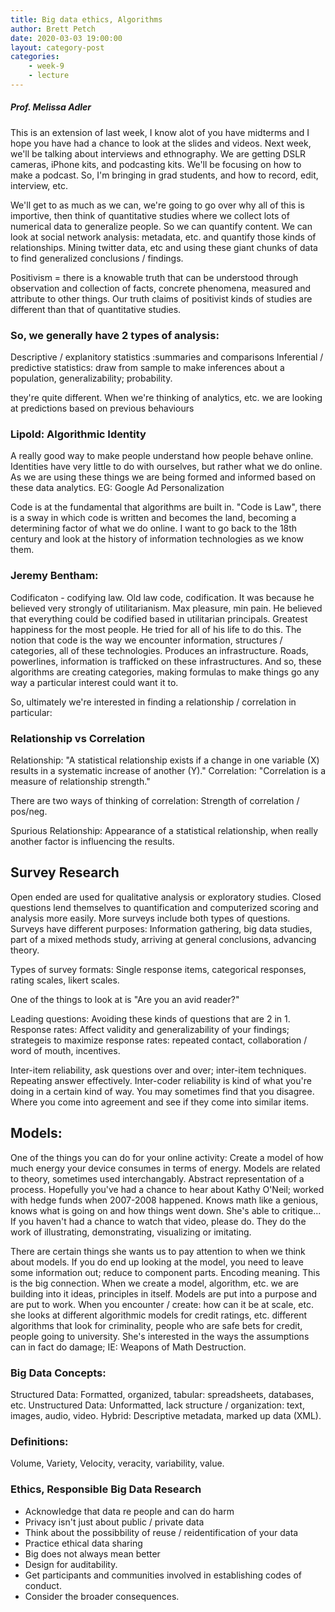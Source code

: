 ```yaml
---
title: Big data ethics, Algorithms
author: Brett Petch
date: 2020-03-03 19:00:00
layout: category-post
categories: 
    - week-9
    - lecture
---
```

##### Prof. Melissa Adler

This is an extension of last week, I know alot of you have midterms and I hope you have had a chance to look at the slides and videos. Next week, we'll be talking about interviews and ethnography. We are getting DSLR cameras, iPhone kits, and podcasting kits. We'll be focusing on how to make a podcast. So, I'm bringing in grad students, and how to record, edit, interview, etc. 

We'll get to as much as we can, we're going to go over why all of this is importive, then think of quantitative studies where we collect lots of numerical data to generalize people. So we can quantify content. We can look at social network analysis: metadata, etc. and quantify those kinds of relationships. Mining twitter data, etc and using these giant chunks of data to find generalized conclusions / findings. 

Positivism = there is a knowable truth that can be understood through observation and collection of facts, concrete phenomena, measured and attribute to other things. Our truth claims of positivist kinds of studies are different than that of quantitative studies. 

### So, we generally have 2 types of analysis:
Descriptive / explanitory statistics :summaries and comparisons
Inferential / predictive statistics: draw from sample to make inferences about a population, generalizability; probability.

they're quite different. When we're thinking of analytics, etc. we are looking at predictions based on previous behaviours

### Lipold: Algorithmic Identity
A really good way to make people understand how people behave online. Identities have very little to do with ourselves, but rather what we do online. As we are using these things we are being formed and informed based on these data analytics. EG: Google Ad Personalization

Code is at the fundamental that algorithms are built in. "Code is Law", there is a sway in which code is written and becomes the land, becoming a determining factor of what we do online. I want to go back to the 18th century and look at the history of information technologies as we know them.

### Jeremy Bentham: 
Codificaton - codifying law. Old law code, codification. It was because he believed very strongly of utilitarianism. Max pleasure, min pain. He believed that everything could be codified based in utilitarian principals. Greatest happiness for the most people. He tried for all of his life to do this. The notion that code is the way we encounter information, structures / categories, all of these technologies. Produces an infrastructure. Roads, powerlines, information is trafficked on these infrastructures. And so, these algorithms are creating categories, making formulas to make things go any way a particular interest could want it to. 

So, ultimately we're interested in finding a relationship / correlation in particular:

### Relationship vs Correlation
Relationship: "A statistical relationship exists if a change in one variable (X) results in a systematic increase of another (Y)."
Correlation: "Correlation is a measure of relationship strength."

There are two ways of thinking of correlation: Strength of correlation / pos/neg.

Spurious Relationship: Appearance of a statistical relationship, when really another factor is influencing the results.

## Survey Research
Open ended are used for qualitative analysis or exploratory studies. Closed questions lend themselves to quantification and computerized scoring and analysis more easily. More surveys include both types of questions. Surveys have different purposes: Information gathering, big data studies, part of a mixed methods study, arriving at general conclusions, advancing theory. 

Types of survey formats:
Single response items, categorical responses, rating scales, likert scales.

One of the things to look at is "Are you an avid reader?"

Leading questions: Avoiding these kinds of questions that are 2 in 1. 
Response rates: Affect validity and generalizability of your findings; strategeis to maximize response rates: repeated contact, collaboration / word of mouth, incentives.

 Inter-item reliability, ask questions over and over; inter-item techniques. Repeating answer effectively. Inter-coder reliability is kind of what you're doing in a certain kind of way. You may sometimes find that you disagree. Where you come into agreement and see if they come into similar items. 

 ## Models: 
 One of the things you can do for your online activity: Create a model of how much energy your device consumes in terms of energy. Models are related to theory, sometimes used interchangably. Abstract representation of a process. Hopefully you've had a chance to hear about Kathy O'Neil; worked with hedge funds when 2007-2008 happened. Knows math like a genious, knows what is going on and how things went down. She's able to critique... If you haven't had a chance to watch that video, please do. They do the work of illustrating, demonstrating, visualizing or imitating. 

 There are certain things she wants us to pay attention to when we think about models. If you do end up looking at the model, you need to leave some information out; reduce to component parts. Encoding meaning. This is the big connection. When we create a model, algorithm, etc. we are building into it ideas, principles in itself. Models are put into a purpose and are put to work. When you encounter / create: how can it be at scale, etc. she looks at different algorithmic models for credit ratings, etc. different algorithms that look for criminality, people who are safe bets for credit, people going to university. She's interested in the ways the assumptions can in fact do damage; IE: Weapons of Math Destruction.

 ### Big Data Concepts:
 Structured Data: Formatted, organized, tabular: spreadsheets, databases, etc. 
 Unstructured Data: Unformatted, lack structure / organization: text, images, audio, video.
 Hybrid: Descriptive metadata, marked up data (XML).


### Definitions: 
Volume, Variety, Velocity, veracity, variability, value.

### Ethics, Responsible Big Data Research
- Acknowledge that data re people and can do harm
- Privacy isn't just about public / private data
- Think about the possibbility of reuse / reidentification of your data
- Practice ethical data sharing
- Big does not always mean better
- Design for auditability.
- Get participants and communities involved in establishing codes of conduct.
- Consider the broader consequences.


